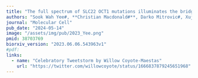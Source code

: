 ```yaml
---
title: "The full spectrum of SLC22 OCT1 mutations illuminates the bridge between drug transporter biophysics and pharmacogenomics"
authors: "Sook Wah Yee#, **Christian Macdonald#**, Darko Mitrovic#, Xujia Zhou, Megan L. Koleske, Jia Yang, Dina Buitrago Silva, Patrick Rockefeller Grimes, Donovan Trinidad, Swati S. More, Linda Kachuri, John S. Witte, Lucie Delemotte, Kathleen M. Giacomini, Willow Coyote-Maestas (#Equal contributions)"
journal: "Molecular Cell"
pub_date: "2024-05-14"
image: "/assets/img/pub/2023_Yee.png"
pmid: 38703769
biorxiv_version: "2023.06.06.543963v1"
#pdf: 
links:
  - name: "Celebratory Tweetstorm by Willow Coyote-Maestas"
    url: "https://twitter.com/willowcoyote/status/1666837879245651968"
---
```

